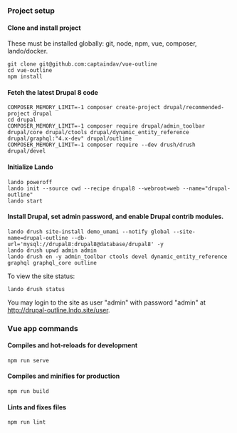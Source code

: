 
### Project setup

#### Clone and install project
These must be installed globally: git, node, npm, vue, composer, lando/docker.
```
git clone git@github.com:captaindav/vue-outline
cd vue-outline
npm install
```

#### Fetch the latest Drupal 8 code
```
COMPOSER_MEMORY_LIMIT=-1 composer create-project drupal/recommended-project drupal
cd drupal
COMPOSER_MEMORY_LIMIT=-1 composer require drupal/admin_toolbar drupal/core drupal/ctools drupal/dynamic_entity_reference drupal/graphql:"4.x-dev" drupal/outline
COMPOSER_MEMORY_LIMIT=-1 composer require --dev drush/drush drupal/devel
```

#### Initialize Lando

```
lando poweroff
lando init --source cwd --recipe drupal8 --webroot=web --name="drupal-outline"
lando start
```

#### Install Drupal, set admin password, and enable Drupal contrib modules.
```
lando drush site-install demo_umami --notify global --site-name=drupal-outline --db-url='mysql://drupal8:drupal8@database/drupal8' -y
lando drush upwd admin admin
lando drush en -y admin_toolbar ctools devel dynamic_entity_reference graphql graphql_core outline
```

To view the site status:
```
lando drush status
```

You may login to the site as user "admin" with password "admin" at http://drupal-outline.lndo.site/user.




### Vue app commands

#### Compiles and hot-reloads for development
```
npm run serve
```

#### Compiles and minifies for production
```
npm run build
```

#### Lints and fixes files
```
npm run lint
```
